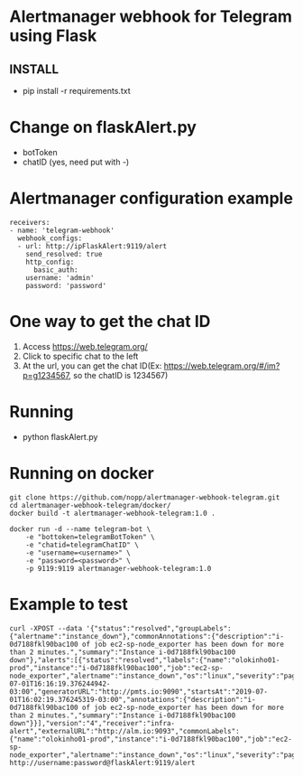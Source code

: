 # Alertmanager webhook for Telegram using Flask

## INSTALL

* pip install -r requirements.txt

Change on flaskAlert.py
=======================
* botToken
* chatID (yes, need put with -)

Alertmanager configuration example
==================================

	receivers:
	- name: 'telegram-webhook'
	  webhook_configs:
	  - url: http://ipFlaskAlert:9119/alert
	    send_resolved: true
	    http_config:
	      basic_auth:
		username: 'admin'
		password: 'password'

One way to get the chat ID
==========================
1) Access https://web.telegram.org/
2) Click to specific chat to the left
3) At the url, you can get the chat ID(Ex: https://web.telegram.org/#/im?p=g1234567, so the chatID is 1234567)

Running
=======
* python flaskAlert.py

Running on docker
=================
    git clone https://github.com/nopp/alertmanager-webhook-telegram.git
    cd alertmanager-webhook-telegram/docker/
    docker build -t alertmanager-webhook-telegram:1.0 .

    docker run -d --name telegram-bot \
    	-e "bottoken=telegramBotToken" \
    	-e "chatid=telegramChatID" \
    	-e "username=<username>" \
    	-e "password=<password>" \
    	-p 9119:9119 alertmanager-webhook-telegram:1.0

Example to test
===============
	curl -XPOST --data '{"status":"resolved","groupLabels":{"alertname":"instance_down"},"commonAnnotations":{"description":"i-0d7188fkl90bac100 of job ec2-sp-node_exporter has been down for more than 2 minutes.","summary":"Instance i-0d7188fkl90bac100 down"},"alerts":[{"status":"resolved","labels":{"name":"olokinho01-prod","instance":"i-0d7188fkl90bac100","job":"ec2-sp-node_exporter","alertname":"instance_down","os":"linux","severity":"page"},"endsAt":"2019-07-01T16:16:19.376244942-03:00","generatorURL":"http://pmts.io:9090","startsAt":"2019-07-01T16:02:19.376245319-03:00","annotations":{"description":"i-0d7188fkl90bac100 of job ec2-sp-node_exporter has been down for more than 2 minutes.","summary":"Instance i-0d7188fkl90bac100 down"}}],"version":"4","receiver":"infra-alert","externalURL":"http://alm.io:9093","commonLabels":{"name":"olokinho01-prod","instance":"i-0d7188fkl90bac100","job":"ec2-sp-node_exporter","alertname":"instance_down","os":"linux","severity":"page"}}' http://username:password@flaskAlert:9119/alert
